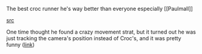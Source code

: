 The best croc runner he's way better than everyone especially [[Paulmall]]

[src](https://www.speedrun.com/users/Thermospore)

One time thought he found a crazy movement strat, but it turned out he was just tracking the camera's position instead of Croc's, and it was pretty funny ([link](https://discord.com/channels/313375426112389123/408694062862958592/478840434567938049))